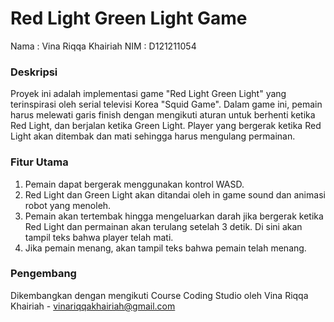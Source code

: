 # Red Light Green Light Game
Nama : Vina Riqqa Khairiah
NIM : D121211054

### Deskripsi
Proyek ini adalah implementasi game "Red Light Green Light" yang terinspirasi
oleh serial televisi Korea "Squid Game". Dalam game ini, pemain harus melewati
garis finish dengan mengikuti aturan untuk berhenti ketika Red Light, dan berjalan
ketika Green Light. Player yang bergerak ketika Red Light akan ditembak dan mati
sehingga harus mengulang permainan.

### Fitur Utama
1. Pemain dapat bergerak menggunakan kontrol WASD.
2. Red Light dan Green Light akan ditandai oleh in game sound dan animasi robot yang menoleh.
3. Pemain akan tertembak hingga mengeluarkan darah jika bergerak ketika Red Light dan permainan akan terulang setelah 3 detik. Di sini akan tampil teks bahwa player telah mati.
4. Jika pemain menang, akan tampil teks bahwa pemain telah menang.

### Pengembang
Dikembangkan dengan mengikuti Course Coding Studio oleh Vina Riqqa Khairiah - vinariqqakhairiah@gmail.com
